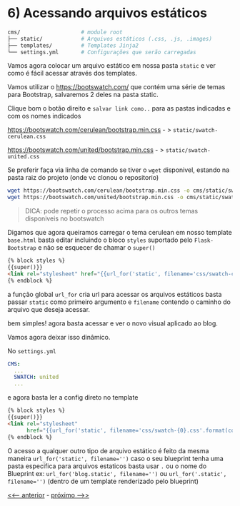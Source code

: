 # 6) Acessando arquivos estáticos

```bash
cms/                   # module root
├── static/            # Arquivos estáticos (.css, .js, .images)
├── templates/         # Templates Jinja2
└── settings.yml       # Configurações que serão carregadas
```

Vamos agora colocar um arquivo estático em nossa pasta `static` e ver como é fácil acessar através dos templates.

Vamos utilizar o https://bootswatch.com/ que contém uma série de temas para Bootstrap, salvaremos 2 deles na pasta static.

Clique bom o botão direito e `salvar link como..` para as pastas indicadas e com os nomes indicados

https://bootswatch.com/cerulean/bootstrap.min.css - > `static/swatch-cerulean.css`

https://bootswatch.com/united/bootstrap.min.css - > `static/swatch-united.css`

Se preferir faça via linha de comando se tiver o `wget` disponivel, estando na pasta raiz do projeto (onde vc clonou o repositorio)

```bash
wget https://bootswatch.com/cerulean/bootstrap.min.css -o cms/static/swatch-cerulean.css
wget https://bootswatch.com/united/bootstrap.min.css -o cms/static/swatch-united.css
```
> DICA: pode repetir o processo acima para os outros temas disponiveis no bootswatch


Digamos que agora queiramos carregar o tema cerulean em nosso template `base.html` basta editar incluindo o bloco `styles` suportado pelo `Flask-Bootstrap` e não se esquecer de chamar o `super()`


```html
{% block styles %}
{{super()}}
<link rel="stylesheet" href="{{url_for('static', filename='css/swatch-cerulean.css')}}">
{% endblock %}
```

a função global `url_for` cria url para acessar os arquivos estáticos basta passar `static` como primeiro argumento e `filename` contendo o caminho do arquivo que deseja acessar.

bem simples! agora basta acessar e ver o novo visual aplicado ao blog.

Vamos agora deixar isso dinâmico.

No `settings.yml`

```yaml
CMS:
  ...
  SWATCH: united
  ...
```

e agora basta ler a config direto no template


```html
{% block styles %}
{{super()}}
<link rel="stylesheet"
      href="{{url_for('static', filename='css/swatch-{0}.css'.format(config.SWATCH))}}">
{% endblock %}
``` 

O acesso a qualquer outro tipo de arquivo estático é feito da mesma maneira `url_for('static', filename='')` caso o seu blueprint tenha uma pasta especifica para arquivos estaticos basta usar `.` ou o nome do Blueprint ex: `url_for('blog.static', filename='')` ou `url_for('.static', filename='')` (dentro de um template renderizado pelo blueprint)


[<<-- anterior](../../../tree/cms_5_template_globals/cms)  -  [próximo -->>](../../../tree/cms_7_wsgi/cms)

